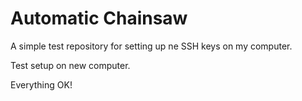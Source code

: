 # Automatic Chainsaw
A simple test repository for setting up ne SSH keys on my computer.

Test setup on new computer.

Everything OK!
